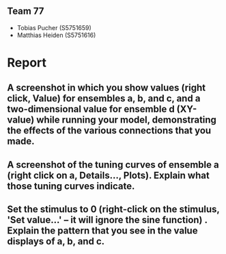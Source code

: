 ## Team 77
- Tobias Pucher (S5751659)
- Matthias Heiden (S5751616)

# Report

## A screenshot in which you show values (right click, Value) for ensembles a, b, and c, and a two-dimensional value for ensemble d (XY-value) while running your model, demonstrating the effects of the various connections that you made.

## A screenshot of the tuning curves of ensemble a (right click on a, Details…, Plots). Explain what those tuning curves indicate.

## Set the stimulus to 0 (right-click on the stimulus, 'Set value...' – it will ignore the sine function) . Explain the pattern that you see in the value displays of a, b, and c. 
